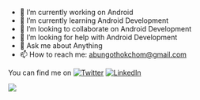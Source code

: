 <!--
### Hi there 👋

**Abungo/Abungo** is a ✨ _special_ ✨ repository because its `README.md` (this file) appears on your GitHub profile.

Here are some ideas to get you started:
-->
- 🔭 I’m currently working on Android
- 🌱 I’m currently learning Android Development
- 👯 I’m looking to collaborate on Android Development
- 🤔 I’m looking for help with Android Development
- 💬 Ask me about Anything
- 📫 How to reach me: abungothokchom@gmail.com

<!-- Actual text -->

You can find me on [![Twitter][1.2]][1] [![LinkedIn][2.2]][2]

<!-- Icons -->

[1.2]: http://i.imgur.com/wWzX9uB.png (twitter icon without padding)
[2.2]: https://raw.githubusercontent.com/MartinHeinz/MartinHeinz/master/linkedin-3-16.png (LinkedIn icon without padding)

<!-- Links to your social media accounts -->

[1]: https://twitter.com/AbungoThokchom
[2]: https://m.facebook.com/AbungoThokchom

<img align="center" src="https://github-readme-stats.vercel.app/api/?username=Abungo&theme=radical"/>
